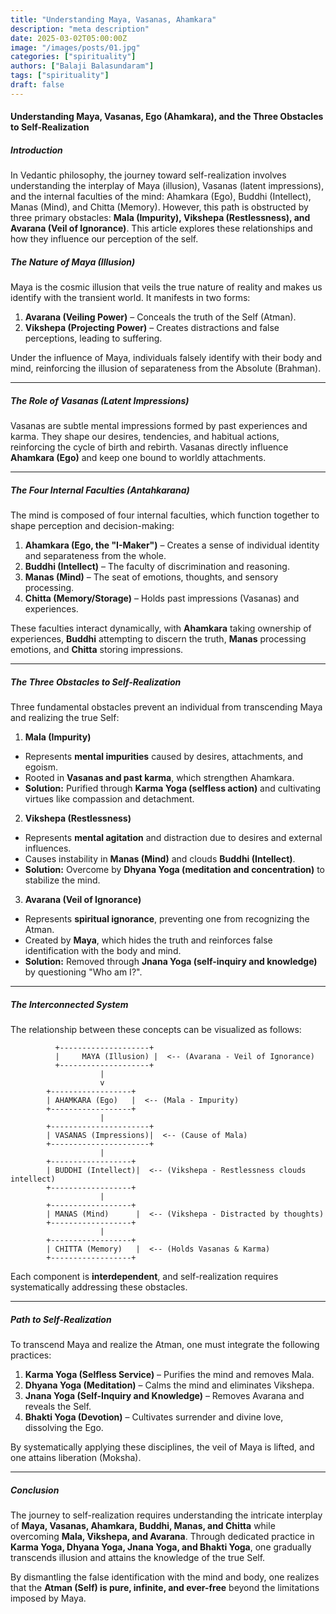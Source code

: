 ```yaml
---
title: "Understanding Maya, Vasanas, Ahamkara"
description: "meta description"
date: 2025-03-02T05:00:00Z
image: "/images/posts/01.jpg"
categories: ["spirituality"]
authors: ["Balaji Balasundaram"]
tags: ["spirituality"]
draft: false
---
```


#### Understanding Maya, Vasanas, Ego (Ahamkara), and the Three Obstacles to Self-Realization

##### Introduction
In Vedantic philosophy, the journey toward self-realization involves understanding the interplay of Maya (illusion), Vasanas (latent impressions), and the internal faculties of the mind: Ahamkara (Ego), Buddhi (Intellect), Manas (Mind), and Chitta (Memory). However, this path is obstructed by three primary obstacles: **Mala (Impurity), Vikshepa (Restlessness), and Avarana (Veil of Ignorance)**. This article explores these relationships and how they influence our perception of the self.

##### The Nature of Maya (Illusion)
Maya is the cosmic illusion that veils the true nature of reality and makes us identify with the transient world. It manifests in two forms:
1. **Avarana (Veiling Power)** – Conceals the truth of the Self (Atman).
2. **Vikshepa (Projecting Power)** – Creates distractions and false perceptions, leading to suffering.

Under the influence of Maya, individuals falsely identify with their body and mind, reinforcing the illusion of separateness from the Absolute (Brahman).

---

##### The Role of Vasanas (Latent Impressions)
Vasanas are subtle mental impressions formed by past experiences and karma. They shape our desires, tendencies, and habitual actions, reinforcing the cycle of birth and rebirth. Vasanas directly influence **Ahamkara (Ego)** and keep one bound to worldly attachments.

---

##### The Four Internal Faculties (Antahkarana)
The mind is composed of four internal faculties, which function together to shape perception and decision-making:
1. **Ahamkara (Ego, the "I-Maker")** – Creates a sense of individual identity and separateness from the whole.
2. **Buddhi (Intellect)** – The faculty of discrimination and reasoning.
3. **Manas (Mind)** – The seat of emotions, thoughts, and sensory processing.
4. **Chitta (Memory/Storage)** – Holds past impressions (Vasanas) and experiences.

These faculties interact dynamically, with **Ahamkara** taking ownership of experiences, **Buddhi** attempting to discern the truth, **Manas** processing emotions, and **Chitta** storing impressions.

---

##### The Three Obstacles to Self-Realization
Three fundamental obstacles prevent an individual from transcending Maya and realizing the true Self:

 1. **Mala (Impurity)**
- Represents **mental impurities** caused by desires, attachments, and egoism.
- Rooted in **Vasanas and past karma**, which strengthen Ahamkara.
- **Solution:** Purified through **Karma Yoga (selfless action)** and cultivating virtues like compassion and detachment.

 2. **Vikshepa (Restlessness)**
- Represents **mental agitation** and distraction due to desires and external influences.
- Causes instability in **Manas (Mind)** and clouds **Buddhi (Intellect)**.
- **Solution:** Overcome by **Dhyana Yoga (meditation and concentration)** to stabilize the mind.

 3. **Avarana (Veil of Ignorance)**
- Represents **spiritual ignorance**, preventing one from recognizing the Atman.
- Created by **Maya**, which hides the truth and reinforces false identification with the body and mind.
- **Solution:** Removed through **Jnana Yoga (self-inquiry and knowledge)** by questioning "Who am I?".

---

##### The Interconnected System
The relationship between these concepts can be visualized as follows:

```
          +--------------------+
          |     MAYA (Illusion) |  <-- (Avarana - Veil of Ignorance)
          +--------------------+
                    |
                    v
        +------------------+
        | AHAMKARA (Ego)   |  <-- (Mala - Impurity)
        +------------------+
                    |
        +----------------------+
        | VASANAS (Impressions)|  <-- (Cause of Mala)
        +----------------------+
                    |
        +------------------+
        | BUDDHI (Intellect)|  <-- (Vikshepa - Restlessness clouds intellect)
        +------------------+
                    |
        +------------------+
        | MANAS (Mind)      |  <-- (Vikshepa - Distracted by thoughts)
        +------------------+
                    |
        +------------------+
        | CHITTA (Memory)   |  <-- (Holds Vasanas & Karma)
        +------------------+
```

Each component is **interdependent**, and self-realization requires systematically addressing these obstacles.

---

##### Path to Self-Realization
To transcend Maya and realize the Atman, one must integrate the following practices:
1. **Karma Yoga (Selfless Service)** – Purifies the mind and removes Mala.
2. **Dhyana Yoga (Meditation)** – Calms the mind and eliminates Vikshepa.
3. **Jnana Yoga (Self-Inquiry and Knowledge)** – Removes Avarana and reveals the Self.
4. **Bhakti Yoga (Devotion)** – Cultivates surrender and divine love, dissolving the Ego.

By systematically applying these disciplines, the veil of Maya is lifted, and one attains liberation (Moksha).

---

##### Conclusion
The journey to self-realization requires understanding the intricate interplay of **Maya, Vasanas, Ahamkara, Buddhi, Manas, and Chitta** while overcoming **Mala, Vikshepa, and Avarana**. Through dedicated practice in **Karma Yoga, Dhyana Yoga, Jnana Yoga, and Bhakti Yoga**, one gradually transcends illusion and attains the knowledge of the true Self.

By dismantling the false identification with the mind and body, one realizes that the **Atman (Self) is pure, infinite, and ever-free** beyond the limitations imposed by Maya.


